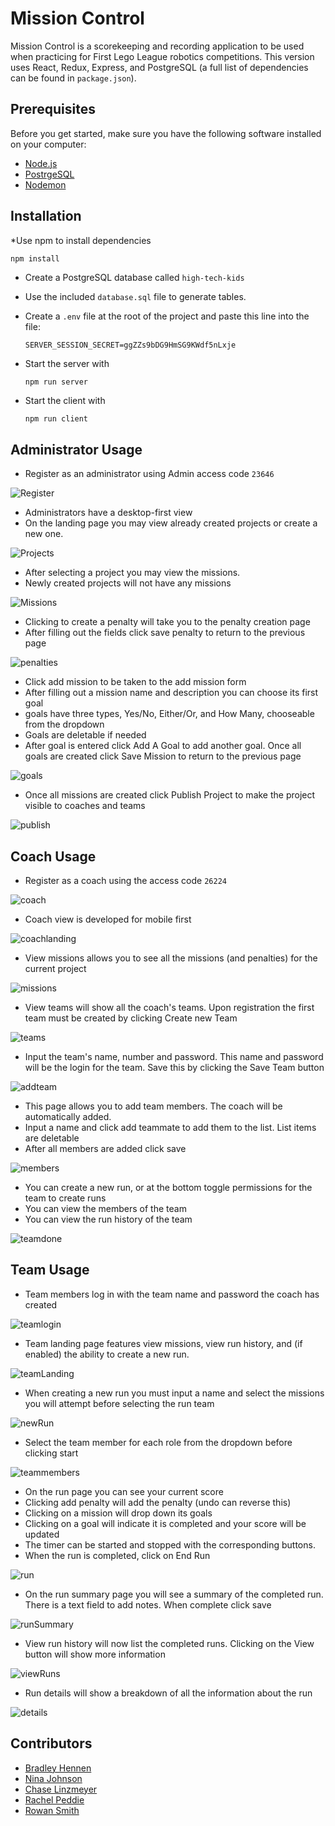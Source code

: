 # Mission Control
Mission Control is a scorekeeping and recording application to be used when practicing for First Lego League robotics competitions. This version uses React, Redux, Express, and PostgreSQL (a full list of dependencies can be found in `package.json`).

## Prerequisites

Before you get started, make sure you have the following software installed on your computer:

- [Node.js](https://nodejs.org/en/)
- [PostrgeSQL](https://www.postgresql.org/)
- [Nodemon](https://nodemon.io/)

## Installation

*Use npm to install dependencies
```bash
npm install
```

* Create a PostgreSQL database called `high-tech-kids`
* Use the included `database.sql` file to generate tables.

* Create a `.env` file at the root of the project and paste this line into the file:
    ```
    SERVER_SESSION_SECRET=ggZZs9bDG9HmSG9KWdf5nLxje
    ```

* Start the server with
    ```
    npm run server
    ```

* Start the client with
    ```
    npm run client
    ```

## Administrator Usage

* Register as an administrator using Admin access code  `23646`


![Register](public/screenshots/Register.png?raw=true "Register")

* Administrators have a desktop-first view
* On the landing page you may view already created projects or create a new one.

![Projects](public/screenshots/NewProject.png?raw=true "Projects")

* After selecting a project you may view the missions.
* Newly created projects will not have any missions

![Missions](public/screenshots/ViewMissions.png?raw=true "Missions")

* Clicking to create a penalty will take you to the penalty creation page
* After filling out the fields click save penalty to return to the previous page

![penalties](public/screenshots/penalties.png?raw=true "penalties")

* Click add mission to be taken to the add mission form
* After filling out a mission name and description you can choose its first goal
* goals have three types, Yes/No, Either/Or, and How Many, chooseable from the dropdown
* Goals are deletable if needed
* After goal is entered click Add A Goal to add another goal. Once all goals are created click Save Mission to return to the previous page

![goals](public/screenshots/addMission.png?raw=true "goals")

* Once all missions are created click Publish Project to make the project visible to coaches and teams

![publish](public/screenshots/Publish.png?raw=true "publish")

## Coach Usage

* Register as a coach using the access code `26224`

![coach](public/screenshots/coachRegister.png?raw=true "coach")

* Coach view is developed for mobile first

![coachlanding](public/screenshots/CoachLanding.png?raw=true "coachlanding")

* View missions allows you to see all the missions (and penalties) for the current project

![missions](public/screenshots/missions.png?raw=true "missions")

* View teams will show all the coach's teams. Upon registration the first team must be created by clicking Create new Team

![teams](public/screenshots/teams.png?raw=true "teams")

* Input the team's name, number and password. This name and password will be the login for the team. Save this by clicking the Save Team button

![addteam](public/screenshots/addteam.png?raw=true "addteam")

* This page allows you to add team members. The coach will be automatically added.
* Input a name and click add teammate to add them to the list. List items are deletable
* After all members are added click save

![members](public/screenshots/teammembers.png?raw=true "members")

* You can create a new run, or at the bottom toggle permissions for the team to create runs
* You can view the members of the team
* You can view the run history of the team

![teamdone](public/screenshots/teamDone.png?raw=true "teamdone")

## Team Usage

* Team members log in with the team name and password the coach has created

![teamlogin](public/screenshots/teamLogin.png?raw=true "teamlogin")

* Team landing page features view missions, view run history, and (if enabled) the ability to create a new run.

![teamLanding](public/screenshots/teamLanding.png?raw=true "teamLanding")

* When creating a new run you must input a name and select the missions you will attempt before selecting the run team

![newRun](public/screenshots/newRun.png?raw=true "newRun")

* Select the team member for each role from the dropdown before clicking start

![teammembers](public/screenshots/teamSelect.png?raw=true "teammembers")

* On the run page you can see your current score
* Clicking add penalty will add the penalty (undo can reverse this)
* Clicking on a mission will drop down its goals
* Clicking on a goal will indicate it is completed and your score will be updated
* The timer can be started and stopped with the corresponding buttons.
* When the run is completed, click on End Run

![run](public/screenshots/run.png?raw=true "run")

* On the run summary page you will see a summary of the completed run. There is a text field to add notes. When complete click save

![runSummary](public/screenshots/runSummary.png?raw=true "runSummary")

* View run history will now list the completed runs. Clicking on the View button will show more information

![viewRuns](public/screenshots/RunHistory.png?raw=true "runHistory")

* Run details will show a breakdown of all the information about the run

![details](public/screenshots/runDetails.png?raw=true "details")

## Contributors

- [Bradley Hennen](https://github.com/BradleyHennen)
- [Nina Johnson](https://github.com/9makesthings)
- [Chase Linzmeyer](https://github.com/linzmeyer)
- [Rachel Peddie](https://github.com/rachelpeddie)
- [Rowan Smith](https://github.com/rowanasmith)


